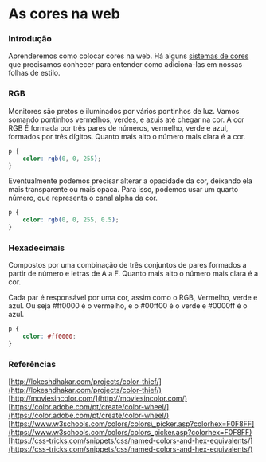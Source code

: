 # As cores na web

### Introdução

Aprenderemos como colocar cores na web. Há alguns [sistemas de cores](https://tableless.com.br/sobre-cor-e-webdesign/) que precisamos conhecer para entender como adiciona-las em nossas folhas de estilo.

### RGB

Monitores são pretos e iluminados por vários pontinhos de luz. Vamos somando pontinhos vermelhos, verdes, e azuis até chegar na cor. A cor RGB É formada por três pares de números, vermelho, verde e azul, formados por três dígitos. Quanto mais alto o número mais clara é a cor.

```css
p {
    color: rgb(0, 0, 255);
}
```

Eventualmente podemos precisar alterar a opacidade da cor, deixando ela mais transparente ou mais opaca. Para isso, podemos usar um quarto número, que representa o canal alpha da cor.

```css
p {
    color: rgb(0, 0, 255, 0.5);
}
```

### Hexadecimais

Compostos por uma combinação de três conjuntos de pares formados a partir de número e letras de A a F. Quanto mais alto o número mais clara é a cor.

Cada par é responsável por uma cor, assim como o RGB, Vermelho, verde e azul. Ou seja \#ff0000 é o vermelho, e o \#00ff00 é o verde e \#0000ff é o azul.

```css
p {
    color: #ff0000;
}
```

### Referências

[http://lokeshdhakar.com/projects/color-thief/](http://lokeshdhakar.com/projects/color-thief/)  
[http://moviesincolor.com/](http://moviesincolor.com/)  
[https://color.adobe.com/pt/create/color-wheel/](https://color.adobe.com/pt/create/color-wheel/)  
[https://www.w3schools.com/colors/colors\_picker.asp?colorhex=F0F8FF](https://www.w3schools.com/colors/colors_picker.asp?colorhex=F0F8FF)  
[https://css-tricks.com/snippets/css/named-colors-and-hex-equivalents/](https://css-tricks.com/snippets/css/named-colors-and-hex-equivalents/)

